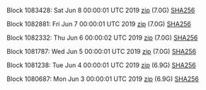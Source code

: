 Block 1083428: Sat Jun  8 00:00:01 UTC 2019 [zip](https://dash-bootstrap.ams3.digitaloceanspaces.com/mainnet/2019-06-08/bootstrap.dat.zip) (7.0G) [SHA256](https://dash-bootstrap.ams3.digitaloceanspaces.com/mainnet/2019-06-08/sha256.txt)

Block 1082881: Fri Jun  7 00:00:01 UTC 2019 [zip](https://dash-bootstrap.ams3.digitaloceanspaces.com/mainnet/2019-06-07/bootstrap.dat.zip) (7.0G) [SHA256](https://dash-bootstrap.ams3.digitaloceanspaces.com/mainnet/2019-06-07/sha256.txt)

Block 1082332: Thu Jun  6 00:00:02 UTC 2019 [zip](https://dash-bootstrap.ams3.digitaloceanspaces.com/mainnet/2019-06-06/bootstrap.dat.zip) (7.0G) [SHA256](https://dash-bootstrap.ams3.digitaloceanspaces.com/mainnet/2019-06-06/sha256.txt)

Block 1081787: Wed Jun  5 00:00:01 UTC 2019 [zip](https://dash-bootstrap.ams3.digitaloceanspaces.com/mainnet/2019-06-05/bootstrap.dat.zip) (7.0G) [SHA256](https://dash-bootstrap.ams3.digitaloceanspaces.com/mainnet/2019-06-05/sha256.txt)

Block 1081238: Tue Jun  4 00:00:01 UTC 2019 [zip](https://dash-bootstrap.ams3.digitaloceanspaces.com/mainnet/2019-06-04/bootstrap.dat.zip) (6.9G) [SHA256](https://dash-bootstrap.ams3.digitaloceanspaces.com/mainnet/2019-06-04/sha256.txt)

Block 1080687: Mon Jun  3 00:00:01 UTC 2019 [zip](https://dash-bootstrap.ams3.digitaloceanspaces.com/mainnet/2019-06-03/bootstrap.dat.zip) (6.9G) [SHA256](https://dash-bootstrap.ams3.digitaloceanspaces.com/mainnet/2019-06-03/sha256.txt)
